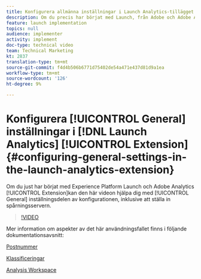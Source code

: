 ```yaml
---
title: Konfigurera allmänna inställningar i Launch Analytics-tillägget
description: Om du precis har börjat med Launch, från Adobe och Adobe Analytics-tillägget, kan den här videon hjälpa dig med den allmänna inställningsdelen av konfigurationen, inklusive att ställa in spårningsservern.
feature: launch implementation
topics: null
audience: implementer
activity: implement
doc-type: technical video
team: Technical Marketing
kt: 2837
translation-type: tm+mt
source-git-commit: f4d4b506b6771d75402de54a471e437d81d9a1ea
workflow-type: tm+mt
source-wordcount: '126'
ht-degree: 9%

---
```



# Konfigurera [!UICONTROL General] inställningar i [!DNL Launch Analytics] [!UICONTROL Extension] {#configuring-general-settings-in-the-launch-analytics-extension}

Om du just har börjat med Experience Platform Launch och Adobe Analytics [!UICONTROL Extension]kan den här videon hjälpa dig med [!UICONTROL General] inställningsdelen av konfigurationen, inklusive att ställa in spårningsservern.

>[!VIDEO](https://video.tv.adobe.com/v/27093/?quality=9)

Mer information om aspekter av det här användningsfallet finns i följande dokumentationsavsnitt:

[Postnummer](https://docs.adobe.com/help/en/analytics/components/variables/dimensions-reports/reports-zip.html)

[Klassificeringar](https://docs.adobe.com/content/help/en/analytics/components/classifications/c-classifications.html)

[Analysis Workspace](https://docs.adobe.com/content/help/en/analytics/analyze/analysis-workspace/analysis-workspace-features.html)
